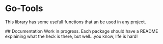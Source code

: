 # Go-Tools
This library has some usefull functions that an be used in any project.

## Documentation
Work in progress. Each package should have a README explaining what the heck is there, but well...you know, life is hard!